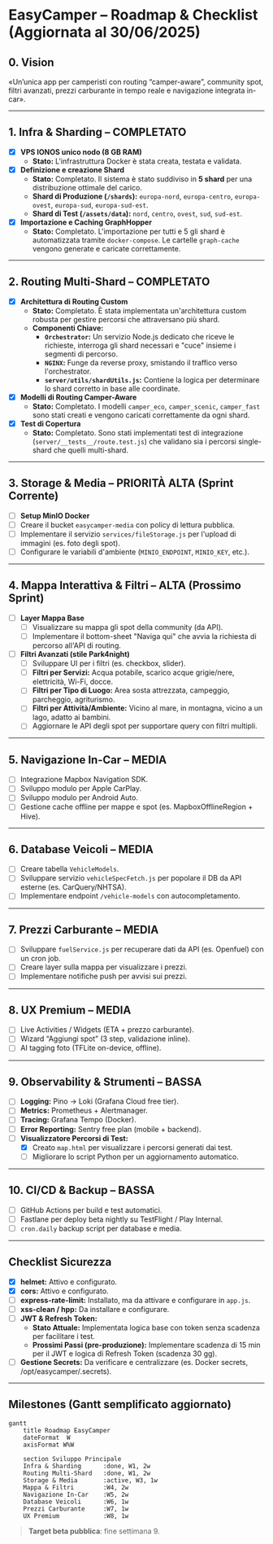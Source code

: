 # EasyCamper – Roadmap & Checklist (Aggiornata al 30/06/2025)

## 0. Vision
«Un’unica app per camperisti con routing “camper-aware”, community spot, filtri avanzati, prezzi carburante in tempo reale e navigazione integrata in-car».

---

## 1. Infra & Sharding – COMPLETATO
- [x] **VPS IONOS unico nodo (8 GB RAM)**
  - **Stato:** L'infrastruttura Docker è stata creata, testata e validata.
- [x] **Definizione e creazione Shard**
  - **Stato:** Completato. Il sistema è stato suddiviso in **5 shard** per una distribuzione ottimale del carico.
  - **Shard di Produzione (`/shards`):** `europa-nord`, `europa-centro`, `europa-ovest`, `europa-sud`, `europa-sud-est`.
  - **Shard di Test (`/assets/data`):** `nord`, `centro`, `ovest`, `sud`, `sud-est`.
- [x] **Importazione e Caching GraphHopper**
  - **Stato:** Completato. L'importazione per tutti e 5 gli shard è automatizzata tramite `docker-compose`. Le cartelle `graph-cache` vengono generate e caricate correttamente.

---

## 2. Routing Multi-Shard – COMPLETATO
- [x] **Architettura di Routing Custom**
  - **Stato:** Completato. È stata implementata un'architettura custom robusta per gestire percorsi che attraversano più shard.
  - **Componenti Chiave:**
    - **`Orchestrator`:** Un servizio Node.js dedicato che riceve le richieste, interroga gli shard necessari e "cuce" insieme i segmenti di percorso.
    - **`NGINX`:** Funge da reverse proxy, smistando il traffico verso l'orchestrator.
    - **`server/utils/shardUtils.js`:** Contiene la logica per determinare lo shard corretto in base alle coordinate.
- [x] **Modelli di Routing Camper-Aware**
  - **Stato:** Completato. I modelli `camper_eco`, `camper_scenic`, `camper_fast` sono stati creati e vengono caricati correttamente da ogni shard.
- [x] **Test di Copertura**
  - **Stato:** Completato. Sono stati implementati test di integrazione (`server/__tests__/route.test.js`) che validano sia i percorsi single-shard che quelli multi-shard.

---

## 3. Storage & Media – PRIORITÀ ALTA (Sprint Corrente)
- [ ] **Setup MinIO Docker**
- [ ] Creare il bucket `easycamper-media` con policy di lettura pubblica.
- [ ] Implementare il servizio `services/fileStorage.js` per l'upload di immagini (es. foto degli spot).
- [ ] Configurare le variabili d'ambiente (`MINIO_ENDPOINT`, `MINIO_KEY`, etc.).

---

## 4. Mappa Interattiva & Filtri – ALTA (Prossimo Sprint)
- [ ] **Layer Mappa Base**
  - [ ] Visualizzare su mappa gli spot della community (da API).
  - [ ] Implementare il bottom-sheet "Naviga qui" che avvia la richiesta di percorso all'API di routing.
- [ ] **Filtri Avanzati (stile Park4night)**
  - [ ] Sviluppare UI per i filtri (es. checkbox, slider).
  - [ ] **Filtri per Servizi:** Acqua potabile, scarico acque grigie/nere, elettricità, Wi-Fi, docce.
  - [ ] **Filtri per Tipo di Luogo:** Area sosta attrezzata, campeggio, parcheggio, agriturismo.
  - [ ] **Filtri per Attività/Ambiente:** Vicino al mare, in montagna, vicino a un lago, adatto ai bambini.
  - [ ] Aggiornare le API degli spot per supportare query con filtri multipli.

---

## 5. Navigazione In-Car – MEDIA
- [ ] Integrazione Mapbox Navigation SDK.
- [ ] Sviluppo modulo per Apple CarPlay.
- [ ] Sviluppo modulo per Android Auto.
- [ ] Gestione cache offline per mappe e spot (es. MapboxOfflineRegion + Hive).

---

## 6. Database Veicoli – MEDIA
- [ ] Creare tabella `VehicleModels`.
- [ ] Sviluppare servizio `vehicleSpecFetch.js` per popolare il DB da API esterne (es. CarQuery/NHTSA).
- [ ] Implementare endpoint `/vehicle-models` con autocompletamento.

---

## 7. Prezzi Carburante – MEDIA
- [ ] Sviluppare `fuelService.js` per recuperare dati da API (es. Openfuel) con un cron job.
- [ ] Creare layer sulla mappa per visualizzare i prezzi.
- [ ] Implementare notifiche push per avvisi sui prezzi.

---

## 8. UX Premium – MEDIA
- [ ] Live Activities / Widgets (ETA + prezzo carburante).
- [ ] Wizard “Aggiungi spot” (3 step, validazione inline).
- [ ] AI tagging foto (TFLite on-device, offline).

---

## 9. Observability & Strumenti – BASSA
- [ ] **Logging:** Pino → Loki (Grafana Cloud free tier).
- [ ] **Metrics:** Prometheus + Alertmanager.
- [ ] **Tracing:** Grafana Tempo (Docker).
- [ ] **Error Reporting:** Sentry free plan (mobile + backend).
- [ ] **Visualizzatore Percorsi di Test:**
  - [x] Creato `map.html` per visualizzare i percorsi generati dai test.
  - [ ] Migliorare lo script Python per un aggiornamento automatico.

---

## 10. CI/CD & Backup – BASSA
- [ ] GitHub Actions per build e test automatici.
- [ ] Fastlane per deploy beta nightly su TestFlight / Play Internal.
- [ ] `cron.daily` backup script per database e media.

---

## Checklist Sicurezza
- [x] **helmet:** Attivo e configurato.
- [x] **cors:** Attivo e configurato.
- [ ] **express-rate-limit:** Installato, ma da attivare e configurare in `app.js`.
- [ ] **xss-clean / hpp:** Da installare e configurare.
- [ ] **JWT & Refresh Token:**
  - **Stato Attuale:** Implementata logica base con token senza scadenza per facilitare i test.
  - **Prossimi Passi (pre-produzione):** Implementare scadenza di 15 min per il JWT e logica di Refresh Token (scadenza 30 gg).
- [ ] **Gestione Secrets:** Da verificare e centralizzare (es. Docker secrets, /opt/easycamper/.secrets).

---

## Milestones (Gantt semplificato aggiornato)
```mermaid
gantt
    title Roadmap EasyCamper
    dateFormat  W
    axisFormat W%W

    section Sviluppo Principale
    Infra & Sharding      :done, W1, 2w
    Routing Multi-Shard   :done, W1, 2w
    Storage & Media       :active, W3, 1w
    Mappa & Filtri        :W4, 2w
    Navigazione In-Car    :W5, 2w
    Database Veicoli      :W6, 1w
    Prezzi Carburante     :W7, 1w
    UX Premium            :W8, 1w
```

> **Target beta pubblica**: fine settimana 9.